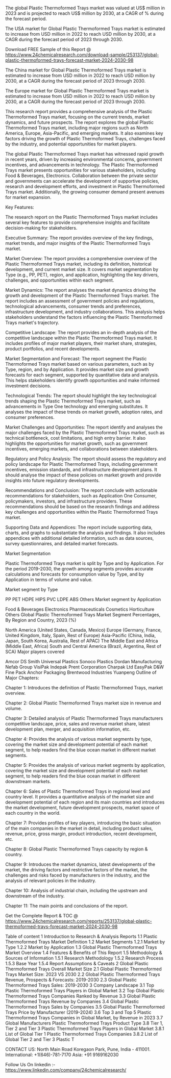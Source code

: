 The global Plastic Thermoformed Trays market was valued at US$ million in 2023 and is projected to reach US$ million by 2030, at a CAGR of % during the forecast period.

The USA market for Global Plastic Thermoformed Trays market is estimated to increase from USD million in 2022 to reach USD million by 2030, at a CAGR during the forecast period of 2023 through 2030.

Download FREE Sample of this Report @ https://www.24chemicalresearch.com/download-sample/253137/global-plastic-thermoformed-trays-forecast-market-2024-2030-98

The China market for Global Plastic Thermoformed Trays market is estimated to increase from USD million in 2022 to reach USD million by 2030, at a CAGR during the forecast period of 2023 through 2030.

The Europe market for Global Plastic Thermoformed Trays market is estimated to increase from USD million in 2022 to reach USD million by 2030, at a CAGR during the forecast period of 2023 through 2030.

This research report provides a comprehensive analysis of the Plastic Thermoformed Trays market, focusing on the current trends, market dynamics, and future prospects. The report explores the global Plastic Thermoformed Trays market, including major regions such as North America, Europe, Asia-Pacific, and emerging markets. It also examines key factors driving the growth of Plastic Thermoformed Trays, challenges faced by the industry, and potential opportunities for market players.

The global Plastic Thermoformed Trays market has witnessed rapid growth in recent years, driven by increasing environmental concerns, government incentives, and advancements in technology. The Plastic Thermoformed Trays market presents opportunities for various stakeholders, including Food & Beverages, Electronics. Collaboration between the private sector and governments can accelerate the development of supportive policies, research and development efforts, and investment in Plastic Thermoformed Trays market. Additionally, the growing consumer demand present avenues for market expansion.

Key Features:

The research report on the Plastic Thermoformed Trays market includes several key features to provide comprehensive insights and facilitate decision-making for stakeholders.

Executive Summary: The report provides overview of the key findings, market trends, and major insights of the Plastic Thermoformed Trays market.

Market Overview: The report provides a comprehensive overview of the Plastic Thermoformed Trays market, including its definition, historical development, and current market size. It covers market segmentation by Type (e.g., PP, PET), region, and application, highlighting the key drivers, challenges, and opportunities within each segment.

Market Dynamics: The report analyses the market dynamics driving the growth and development of the Plastic Thermoformed Trays market. The report includes an assessment of government policies and regulations, technological advancements, consumer trends and preferences, infrastructure development, and industry collaborations. This analysis helps stakeholders understand the factors influencing the Plastic Thermoformed Trays market's trajectory.

Competitive Landscape: The report provides an in-depth analysis of the competitive landscape within the Plastic Thermoformed Trays market. It includes profiles of major market players, their market share, strategies, product portfolios, and recent developments.

Market Segmentation and Forecast: The report segment the Plastic Thermoformed Trays market based on various parameters, such as by Type, region, and by Application. It provides market size and growth forecasts for each segment, supported by quantitative data and analysis. This helps stakeholders identify growth opportunities and make informed investment decisions.

Technological Trends: The report should highlight the key technological trends shaping the Plastic Thermoformed Trays market, such as advancements in Type One technology and emerging substitutes. It analyses the impact of these trends on market growth, adoption rates, and consumer preferences.

Market Challenges and Opportunities: The report identify and analyses the major challenges faced by the Plastic Thermoformed Trays market, such as technical bottleneck, cost limitations, and high entry barrier. It also highlights the opportunities for market growth, such as government incentives, emerging markets, and collaborations between stakeholders.

Regulatory and Policy Analysis: The report should assess the regulatory and policy landscape for Plastic Thermoformed Trays, including government incentives, emission standards, and infrastructure development plans. It should analyse the impact of these policies on market growth and provide insights into future regulatory developments.

Recommendations and Conclusion: The report conclude with actionable recommendations for stakeholders, such as Application One Consumer, policymakers, investors, and infrastructure providers. These recommendations should be based on the research findings and address key challenges and opportunities within the Plastic Thermoformed Trays market.

Supporting Data and Appendices: The report include supporting data, charts, and graphs to substantiate the analysis and findings. It also includes appendices with additional detailed information, such as data sources, survey questionnaires, and detailed market forecasts.

Market Segmentation

Plastic Thermoformed Trays market is split by Type and by Application. For the period 2019-2030, the growth among segments provides accurate calculations and forecasts for consumption value by Type, and by Application in terms of volume and value.

Market segment by Type

PP
PET
HDPE
HIPS
PVC
LDPE
ABS
Others
Market segment by Application

Food & Beverages
Electronics
Pharmaceuticals
Cosmetics
Horticulture
Others
Global Plastic Thermoformed Trays Market Segment Percentages, By Region and Country, 2023 (%)

North America (United States, Canada, Mexico)
Europe (Germany, France, United Kingdom, Italy, Spain, Rest of Europe)
Asia-Pacific (China, India, Japan, South Korea, Australia, Rest of APAC)
The Middle East and Africa (Middle East, Africa)
South and Central America (Brazil, Argentina, Rest of SCA)
Major players covered

Amcor
DS Smith
Universal Plastics
Sonoco Plastics
Dordan Manufacturing
Nefab Group
VisiPak
Indepak
Prent Corporation
Charpak Ltd
EasyPak
D&W Fine Pack
Anchor Packaging
Brentwood Industries
Yuanpeng
Outline of Major Chapters:

Chapter 1: Introduces the definition of Plastic Thermoformed Trays, market overview.

Chapter 2: Global Plastic Thermoformed Trays market size in revenue and volume.

Chapter 3: Detailed analysis of Plastic Thermoformed Trays manufacturers competitive landscape, price, sales and revenue market share, latest development plan, merger, and acquisition information, etc.

Chapter 4: Provides the analysis of various market segments by type, covering the market size and development potential of each market segment, to help readers find the blue ocean market in different market segments.

Chapter 5: Provides the analysis of various market segments by application, covering the market size and development potential of each market segment, to help readers find the blue ocean market in different downstream markets.

Chapter 6: Sales of Plastic Thermoformed Trays in regional level and country level. It provides a quantitative analysis of the market size and development potential of each region and its main countries and introduces the market development, future development prospects, market space of each country in the world.

Chapter 7: Provides profiles of key players, introducing the basic situation of the main companies in the market in detail, including product sales, revenue, price, gross margin, product introduction, recent development, etc.

Chapter 8: Global Plastic Thermoformed Trays capacity by region & country.

Chapter 9: Introduces the market dynamics, latest developments of the market, the driving factors and restrictive factors of the market, the challenges and risks faced by manufacturers in the industry, and the analysis of relevant policies in the industry.

Chapter 10: Analysis of industrial chain, including the upstream and downstream of the industry.

Chapter 11: The main points and conclusions of the report.

Get the Complete Report & TOC @ https://www.24chemicalresearch.com/reports/253137/global-plastic-thermoformed-trays-forecast-market-2024-2030-98

Table of content
1 Introduction to Research & Analysis Reports
1.1 Plastic Thermoformed Trays Market Definition
1.2 Market Segments
1.2.1 Market by Type
1.2.2 Market by Application
1.3 Global Plastic Thermoformed Trays Market Overview
1.4 Features & Benefits of This Report
1.5 Methodology & Sources of Information
1.5.1 Research Methodology
1.5.2 Research Process
1.5.3 Base Year
1.5.4 Report Assumptions & Caveats
2 Global Plastic Thermoformed Trays Overall Market Size
2.1 Global Plastic Thermoformed Trays Market Size: 2023 VS 2030
2.2 Global Plastic Thermoformed Trays Revenue, Prospects & Forecasts: 2019-2030
2.3 Global Plastic Thermoformed Trays Sales: 2019-2030
3 Company Landscape
3.1 Top Plastic Thermoformed Trays Players in Global Market
3.2 Top Global Plastic Thermoformed Trays Companies Ranked by Revenue
3.3 Global Plastic Thermoformed Trays Revenue by Companies
3.4 Global Plastic Thermoformed Trays Sales by Companies
3.5 Global Plastic Thermoformed Trays Price by Manufacturer (2019-2024)
3.6 Top 3 and Top 5 Plastic Thermoformed Trays Companies in Global Market, by Revenue in 2023
3.7 Global Manufacturers Plastic Thermoformed Trays Product Type
3.8 Tier 1, Tier 2 and Tier 3 Plastic Thermoformed Trays Players in Global Market
3.8.1 List of Global Tier 1 Plastic Thermoformed Trays Companies
3.8.2 List of Global Tier 2 and Tier 3 Plastic T

CONTACT US:
North Main Road Koregaon Park, Pune, India - 411001.
International: +1(646)-781-7170
Asia: +91 9169162030

Follow Us On linkedin :- https://www.linkedin.com/company/24chemicalresearch/
